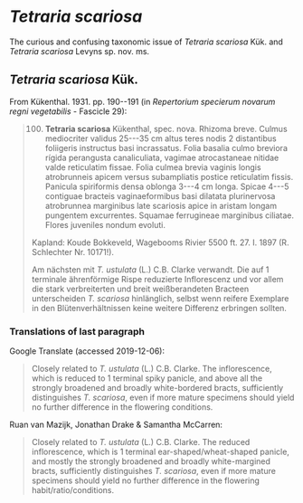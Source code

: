 # _Tetraria scariosa_

The curious and confusing taxonomic issue of _Tetraria scariosa_ Kük. and _Tetraria scariosa_ Levyns sp. nov. ms.

## _Tetraria scariosa_ Kük.

From Kükenthal. 1931. pp. 190--191 (in _Repertorium specierum novarum regni vegetabilis_ - Fascicle 29):

> 100. **Tetraria scariosa** Kükenthal, spec. nova. Rhizoma breve. Culmus mediocriter validus 25---35 cm altus teres nodis 2 distantibus foliigeris instructus basi incrassatus. Folia basalia culmo breviora rígida perangusta canaliculiata, vagimae atrocastaneae nitidae valde reticulatim fissae. Folia culmea brevia vaginis longis atrobrunneis apicem versus subampliatis postice reticulatim fissis. Panicula spiriformis densa oblonga 3---4 cm longa. Spicae 4---5 contiguae bracteis vaginaeformibus basi dilatata plurinervosa atrobrunnea marginibus late scariosis apice in aristam longam pungentem excurrentes. Squamae ferrugineae marginibus ciliatae. Flores juveniles nondum evoluti.
>
> Kapland: Koude Bokkeveld, Wagebooms Rivier 5500 ft. 27. I. 1897 (R. Schlechter Nr. 10171!).
>
> Am nächsten mit _T. ustulata_ (L.) C.B. Clarke verwandt. Die auf 1 terminale ährenförmige Rispe reduzierte Inflorescenz und vor allem die stark verbreiterten und breit weißberandeten Bracteen unterscheiden _T. scariosa_ hinlänglich, selbst wenn reifere Exemplare in den Blütenverhältnissen keine weitere Differenz erbringen sollten.

### Translations of last paragraph

Google Translate (accessed 2019-12-06):

> Closely related to _T. ustulata_ (L.) C.B. Clarke. The inflorescence, which is reduced to 1 terminal spiky panicle, and above all the strongly broadened and broadly white-bordered bracts, sufficiently distinguishes _T. scariosa_, even if more mature specimens should yield no further difference in the flowering conditions.

Ruan van Mazijk, Jonathan Drake & Samantha McCarren:

> Closely related to _T. ustulata_ (L.) C.B. Clarke. The reduced inflorescence, which is 1 terminal ear-shaped/wheat-shaped panicle, and mostly the strongly broadened and broadly white-margined bracts, sufficiently distinguishes _T. scariosa_, even if more mature specimens should yield no further difference in the flowering habit/ratio/conditions.
